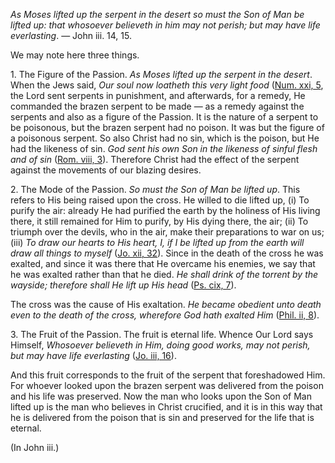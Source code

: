 
_As Moses lifted up the serpent in the desert so must the Son of Man be lifted up: that whosoever believeth in him may not perish; but may have life everlasting_. — John iii. 14, 15.

We may note here three things.

1\. The Figure of the Passion. _As Moses lifted up the serpent in the desert_. When the Jews said, _Our soul now loatheth this very light food_ ([Num. xxi, 5](https://vulgata.online/bible/Num.xxi?ed=DR2&vfn=DR2.Num.xxi.5:vs), the Lord sent serpents in punishment, and afterwards, for a remedy, He commanded the brazen serpent to be made — as a remedy against the serpents and also as a figure of the Passion. It is the nature of a serpent to be poisonous, but the brazen serpent had no poison. It was but the figure of a poisonous serpent. So also Christ had no sin, which is the poison, but He had the likeness of sin. _God sent his own Son in the likeness of sinful flesh and of sin_ ([Rom. viii, 3](https://vulgata.online/bible/Rom.viii?ed=DR2&vfn=DR2.Rom.viii.3:vs)). Therefore Christ had the effect of the serpent against the movements of our blazing desires.

2\. The Mode of the Passion. _So must the Son of Man be lifted up_. This refers to His being raised upon the cross. He willed to die lifted up, (i) To purify the air: already He had purified the earth by the holiness of His living there, it still remained for Him to purify, by His dying there, the air; (ii) To triumph over the devils, who in the air, make their preparations to war on us; (iii) _To draw our hearts to His heart, I, if I be lifted up from the earth will draw all things to myself_ ([Jo. xii, 32](https://vulgata.online/bible/Jo.xii?ed=DR2&vfn=DR2.Jo.xii.32:vs)). Since in the death of the cross he was exalted, and since it was there that He overcame his enemies, we say that he was exalted rather than that he died. _He shall drink of the torrent by the wayside; therefore shall He lift up His head_ ([Ps. cix, 7](https://vulgata.online/bible/Ps.cix?ed=DR2&vfn=DR2.Ps.cix.7:vs)).

The cross was the cause of His exaltation. _He became obedient unto death even to the death of the cross, wherefore God hath exalted Him_ ([Phil. ii, 8](https://vulgata.online/bible/Phil.ii?ed=DR2&vfn=DR2.Phil.ii.8:vs)).

3\. The Fruit of the Passion. The fruit is eternal life. Whence Our Lord says Himself, _Whosoever believeth in Him, doing good works, may not perish, but may have life everlasting_ ([Jo. iii, 16](https://vulgata.online/bible/Jo.iii?ed=DR2&vfn=DR2.Jo.iii.16:vs)).

And this fruit corresponds to the fruit of the serpent that foreshadowed Him. For whoever looked upon the brazen serpent was delivered from the poison and his life was preserved. Now the man who looks upon the Son of Man lifted up is the man who believes in Christ crucified, and it is in this way that he is delivered from the poison that is sin and preserved for the life that is eternal.

(In John iii.)

